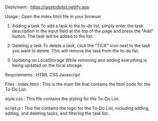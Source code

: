 Deplyment : https://jasstodolist.netlify.app


Usage : 
Open the index.html file in your browser
1. Adding a task
To add a task to the to-do list, simply enter the task description in the input field at the top of the page and press the "Add" button. The task will be added to the list.

2. Deleting a task
To delete a task, click the "TICK" icon next to the task you want to delete. This will remove the task from the to-do list.

3. Updating on LocalStorage
While removing and adding everything is being updated on the local storage.

Requirements :
HTML
CSS
Javascript

Files : 
index.html : This is the main file that contains the html code for the To-Do List.

style.css : This file contains the styling for the To-Do List.

script.js : This file contains the logic for the To-Do List, including adding, editing, and deleting tasks, and filtering the task list.
